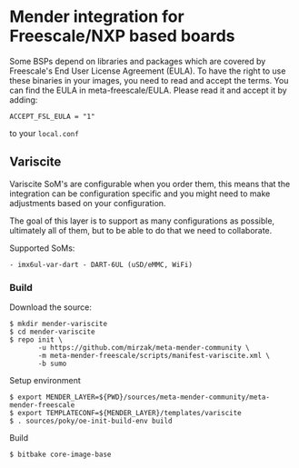 # Mender integration for Freescale/NXP based boards

Some BSPs depend on libraries and packages which are covered by Freescale's
End User License Agreement (EULA). To have the right to use these binaries in
your images, you need to read and accept the terms. You can find the EULA in
meta-freescale/EULA. Please read it and accept it by adding:

    ACCEPT_FSL_EULA = "1"

to your `local.conf`

## Variscite

Variscite SoM's are configurable when you order them, this means that the
integration can be configuration specific and you might need to make
adjustments based on your configuration.

The goal of this layer is to support as many configurations as possible,
ultimately all of them, but to be able to do that we need to collaborate.

Supported SoMs:

    - imx6ul-var-dart - DART-6UL (uSD/eMMC, WiFi)

### Build

Download the source:

    $ mkdir mender-variscite
    $ cd mender-variscite
    $ repo init \
           -u https://github.com/mirzak/meta-mender-community \
           -m meta-mender-freescale/scripts/manifest-variscite.xml \
           -b sumo

Setup environment

    $ export MENDER_LAYER=${PWD}/sources/meta-mender-community/meta-mender-freescale
    $ export TEMPLATECONF=${MENDER_LAYER}/templates/variscite
    $ . sources/poky/oe-init-build-env build

Build

    $ bitbake core-image-base
